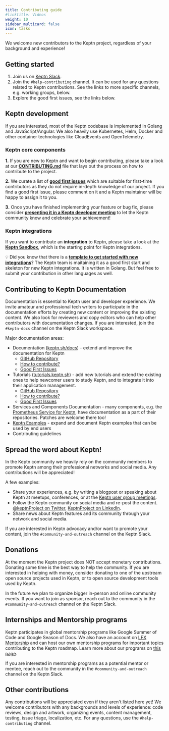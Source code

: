```yaml
---
title: Contributing guide
#linktitle: Videos
weight: 10
sidebar_multicard: false
icon: tasks
---
```

 
We welcome new contributors to the Keptn project,
regardless of your background and experience!

## Getting started

1. Join us on [Keptn Slack](/community/#slack).
2. Join the `#help-contributing` channel.
   It can be used for any questions related to Keptn contributions.
   See the links to more specific channels, e.g. working groups, below.
3. Explore the good first issues, see the links below.

## Keptn development

If you are interested, 
most of the Keptn codebase is implemented in Golang and JavaScript/Angular.
We also heavily use Kubernetes, Helm, Docker and
other container technologies like CloudEvents and OpenTelemetry.

### Keptn core components

**1️.** If you are new to Keptn and want to begin contributing, please take a look at our [**CONTRIBUTING.md**](https://github.com/keptn/keptn/blob/master/CONTRIBUTING.md) file that lays out the process on how to contribute to the project.

**2️.** We curate a list of [**good first issues**](https://github.com/keptn/keptn/issues?q=is%3Aissue+is%3Aopen+label%3A%22good+first+issue%22) which are suitable for first-time contributors as they do not require in-depth knowledge of our project. If you find a good first issue, please comment on it and a Keptn maintainer will be happy to assign it to you.

**3️.** Once you have finished implementing your feature or bug fix, please consider [**presenting it in a Keptn developer meeting**](../meetings/) to let the Keptn community know and celebrate your achievement! 

### Keptn integrations

If you want to contribute an **integration** to Keptn, please take a look at the [**Keptn Sandbox**](https://github.com/keptn-sandbox/contributing), which is the starting point for Keptn integrations.

💡 Did you know that there is a [**template to get started with new integrations**](https://github.com/keptn-sandbox/keptn-service-template-go)? The Keptn team is maitaining it as a good first start and skeleton for new Keptn integrations. It is written in Golang. But feel free to submit your contribution in other languages as well.

## Contributing to Keptn Documentation

Documentation is essential to Keptn user and developer experience.
We invite amateur and professional tech writers to participate in the documentation efforts by creating new content or improving the existing content.
We also look for reviewers and copy editors who can help other contributors with documentation changes.
If you are interested, join the `#keptn-docs` channel on the Keptn Slack workspace.

Major documentation areas:

* Documentation ([keptn.sh/docs](https://keptn.sh/docs/)) - extend and improve the documentation for Keptn
  * [GitHub Repository](https://github.com/keptn/keptn.github.io/)
  * [How to contribute?](https://github.com/keptn/keptn.github.io/blob/master/CONTRIBUTING.md) 
  * [Good First Issues](https://github.com/keptn/keptn.github.io/labels/good%20first%20issue)
* Tutorials ([tutorials.keptn.sh](https://tutorials.keptn.sh/)) - add new tutorials and extend the existing ones to help newcomer users to study Keptn, and to integrate it into their application management.
  * [GitHub Repository](https://github.com/keptn/tutorials)
  * [How to contribute?](https://github.com/keptn/tutorials/blob/master/CONTRIBUTING.md)
  * [Good First Issues](https://github.com/keptn/tutorials/labels/good%20first%20issue)
* Services and Components Documentation - many components, e.g. the [Prometheus Service for Keptn](https://github.com/keptn-contrib/prometheus-service), have documentation as a part of their repositories. Patches are welcome there too!
* [Keptn Examples](https://github.com/keptn/examples) - expand and document Keptn examples that can be used by end users
* Contributing guidelines

## Spread the word about Keptn!

In the Keptn community we heavily rely on the community members to promote Keptn among their professional networks and social media.
Any contributions will be appreciated!

A few examples:

* Share your experiences, e.g. by writing a blogpost or speaking about Keptn at meetups, conferences, or at the [Keptn user group meetings](/community/meetings/).
* Follow the Keptn community on social media and re-post the content.
  [@keptnProject on Twitter](https://twitter.com/keptnProject),
  [KeptnProject on LinkedIn](https://www.linkedin.com/company/keptnproject).
* Share news about Keptn features and its community through your network and social media.

If you are interested in Keptn advocacy and/or want to promote your content,
join the `#community-and-outreach` channel on the Keptn Slack.

## Donations

At the moment the Keptn project does NOT accept monetary contributions.
Donating some time is the best way to help the community.
If you are interested in helping with money,
consider donating to one of the upstream open source projects used in Keptn,
or to open source development tools used by Keptn.

In the future we plan to organize bigger in-person and online community events.
If you want to join as sponsor, reach out to the community in the `#community-and-outreach` channel on the Keptn Slack.

## Internships and Mentorship programs

Keptn participates in global mentorship programs like Google Summer of Code and Google Season of Docs.
We also have an account on [LFX Mentorship](https://mentorship.lfx.linuxfoundation.org/#projects_all)
and can host our own mentorship programs for important topics contributing to the Keptn roadmap.
Learn more about our programs on [this page](https://github.com/keptn/community/tree/main/mentorship).

If you are interested in mentorship programs as a potential mentor or mentee,
reach out to the community in the `#community-and-outreach` channel on the Keptn Slack.

## Other contributions

Any contributions will be appreciated even if they aren't listed here yet!
We welcome contributors with any backgrounds and levels of experience: code reviews, design and artwork, organizing events, content management, testing, issue triage, localization, etc.
For any questions, use the `#help-contributing` channel.
